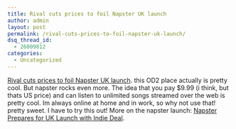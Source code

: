 ```yaml
---
title: Rival cuts prices to foil Napster UK launch
author: admin
layout: post
permalink: /rival-cuts-prices-to-foil-napster-uk-launch/
dsq_thread_id:
  - 26009812
categories:
  - Uncategorized
---
```

[Rival cuts prices to foil Napster UK launch][1]. this OD2 place actually is pretty cool. But napster rocks even more. The idea that you pay $9.99 (i think, but thats US price) and can listen to unlimited songs streamed over the web is pretty cool. Im always online at home and in work, so why not use that! pretty sweet. I have to try this out! More on the napster launch: [Napster Prepares for UK Launch with Indie Deal][2].

 [1]: http://www.reuters.co.uk/newsPackageArticle.jhtml?type=entertainmentNews&storyID=514279Â§ion=news
 [2]: http://www.technewsworld.com/story/ptech/33770.html